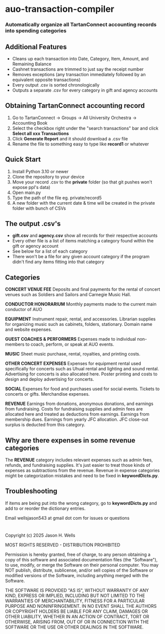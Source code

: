 # auo-transaction-compiler

### Automatically organize all TartanConnect accounting records into spending categories

## Additional Features
- Cleans up each transaction into Date, Category, Item, Amount, and Remaining Balance
- Cashnet transactions are trimmed to just say the receipt number
- Removes exceptions (any transaction immediately followed by an equivalent opposite transactions)
- Every output .csv is sorted chronologically
- Outputs a separate .csv for every category in gift and agency accounts

## Obtaining TartanConnect accounting record
1. Go to TartanConnect -> Groups -> All University Orchestra -> Accounting Book
2. Select the checkbox right under the "search transactions" bar and click **Select all xxx Transactions**
3. Click **Generate Report** and it should download a .csv file
4. Rename the file to something easy to type like **record1** or whatever

## Quick Start
1. Install Python 3.10 or newer
2. Clone the repository to your device
3. Move your record .csv to the **private** folder (so that git pushes won't expose ppl's data)
3. Open main.py
4. Type the path of the file eg. private/record5
4. A new folder with the current date & time will be created in the private folder with bunch of CSVs

## The output .csv's
- **gift.csv** and **agency.csv** show all records for their respective accounts
- Every other file is a list of items matching a category found within the gift or agency account
- See below for a list of each category
- There won't be a file for any given account category if the program didn't find any items fitting into that category

## Categories
**CONCERT VENUE FEE**
Deposits and final payments for the rental of concert venues such as Soldiers and Sailors and Carnegie Music Hall.

**CONDUCTOR HONORARIUM**
Monthly payments made to the current main conductor of AUO

**EQUIPMENT**
Instrument repair, rental, and accessories. Librarian supplies for organizing music such as cabinets, folders, stationary.
Domain name and website expenses.

**GUEST COACHES & PERFORMERS**
Expenses made to individual non-members to coach, perform, or speak at AUO events.

**MUSIC**
Sheet music purchase, rental, royalties, and printing costs.

**OTHER CONCERT EXPENSES**
Expenses for equipment rental used specifically for concerts such as Uhual rental and lighting and sound rental. 
Advertising for concerts is also allocated here. Poster printing and costs to design and deploy advertising for concerts.

**SOCIAL**
Expenses for food and purchases used for social events. Tickets to concerts or gifts. Merchandise expenses.

**REVENUE**
Earnings from donations, anonymous donations, and earnings from fundraising. 
Costs for fundraising supplies and admin fees are allocated here and treated as deductions from earnings. 
Earnings from membership dues.
Earnings from yearly JFC allocation. JFC close-out surplus is deducted from this category.

## Why are there expenses in some revenue categories
The **REVENUE** category includes relevant expenses such as admin fees, refunds, and fundraising supplies. 
It's just easier to treat those kinds of expenses as subtractions from the revenue. 
Revenue in expense categories might be categorization mistakes and need to be fixed in **keywordDicts.py**.

## Troubleshooting
If items are being put into the wrong category, go to **keywordDicts.py** and add to or reorder
the dictionary entries.

Email wellsjason543 at gmail dot com for issues or questions

#

Copyright (c) 2025 Jason H. Wells

MOST RIGHTS RESERVED - DISTRIBUTION PROHIBITED

Permission is hereby granted, free of charge, to any person 
obtaining a copy of this software and associated documentation 
files (the "Software"), to use, modify, or merge the Software on 
their personal computer. You may NOT publish, distribute, sublicense, 
and/or sell copies of the Software or modified versions of the Software, 
including anything merged with the Software.

THE SOFTWARE IS PROVIDED "AS IS", WITHOUT WARRANTY OF ANY KIND, 
EXPRESS OR IMPLIED, INCLUDING BUT NOT LIMITED TO THE WARRANTIES 
OF MERCHANTABILITY, FITNESS FOR A PARTICULAR PURPOSE AND 
NONINFRINGEMENT. IN NO EVENT SHALL THE AUTHORS OR COPYRIGHT 
HOLDERS BE LIABLE FOR ANY CLAIM, DAMAGES OR OTHER LIABILITY, 
WHETHER IN AN ACTION OF CONTRACT, TORT OR OTHERWISE, ARISING 
FROM, OUT OF OR IN CONNECTION WITH THE SOFTWARE OR THE USE OR 
OTHER DEALINGS IN THE SOFTWARE.